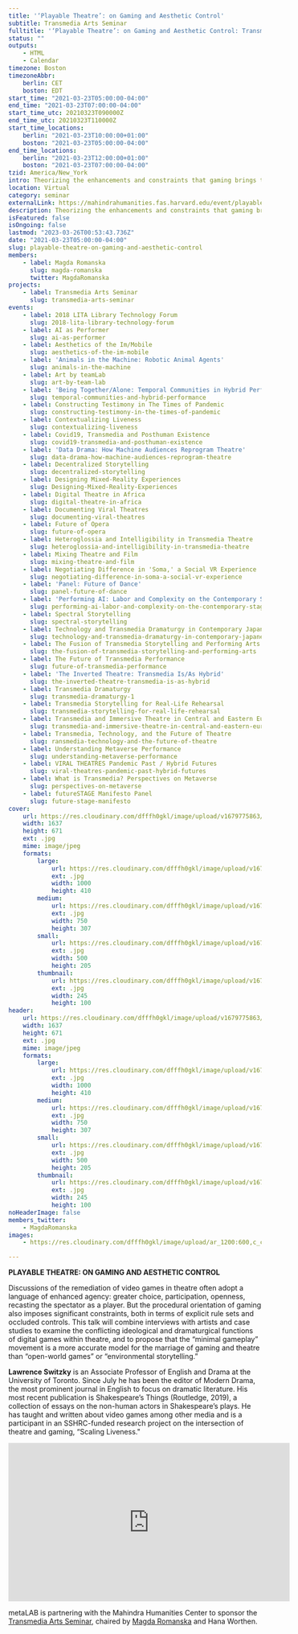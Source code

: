 ```yaml
---
title: '‘Playable Theatre’: on Gaming and Aesthetic Control'
subtitle: Transmedia Arts Seminar
fulltitle: '‘Playable Theatre’: on Gaming and Aesthetic Control: Transmedia Arts Seminar'
status: ""
outputs:
    - HTML
    - Calendar
timezone: Boston
timezoneAbbr:
    berlin: CET
    boston: EDT
start_time: "2021-03-23T05:00:00-04:00"
end_time: "2021-03-23T07:00:00-04:00"
start_time_utc: 20210323T090000Z
end_time_utc: 20210323T110000Z
start_time_locations:
    berlin: "2021-03-23T10:00:00+01:00"
    boston: "2021-03-23T05:00:00-04:00"
end_time_locations:
    berlin: "2021-03-23T12:00:00+01:00"
    boston: "2021-03-23T07:00:00-04:00"
tzid: America/New_York
intro: Theorizing the enhancements and constraints that gaming brings to theatre.
location: Virtual
category: seminar
externalLink: https://mahindrahumanities.fas.harvard.edu/event/playable-theatre-gaming-and-aesthetic-control
description: Theorizing the enhancements and constraints that gaming brings to theatre.
isFeatured: false
isOngoing: false
lastmod: "2023-03-26T00:53:43.736Z"
date: "2021-03-23T05:00:00-04:00"
slug: playable-theatre-on-gaming-and-aesthetic-control
members:
    - label: Magda Romanska
      slug: magda-romanska
      twitter: MagdaRomanska
projects:
    - label: Transmedia Arts Seminar
      slug: transmedia-arts-seminar
events:
    - label: 2018 LITA Library Technology Forum
      slug: 2018-lita-library-technology-forum
    - label: AI as Performer
      slug: ai-as-performer
    - label: Aesthetics of the Im/Mobile
      slug: aesthetics-of-the-im-mobile
    - label: 'Animals in the Machine: Robotic Animal Agents'
      slug: animals-in-the-machine
    - label: Art by teamLab
      slug: art-by-team-lab
    - label: 'Being Together/Alone: Temporal Communities in Hybrid Performances'
      slug: temporal-communities-and-hybrid-performance
    - label: Constructing Testimony in The Times of Pandemic
      slug: constructing-testimony-in-the-times-of-pandemic
    - label: Contextualizing Liveness
      slug: contextualizing-liveness
    - label: Covid19, Transmedia and Posthuman Existence
      slug: covid19-transmedia-and-posthuman-existence
    - label: 'Data Drama: How Machine Audiences Reprogram Theatre'
      slug: data-drama-how-machine-audiences-reprogram-theatre
    - label: Decentralized Storytelling
      slug: decentralized-storytelling
    - label: Designing Mixed-Reality Experiences
      slug: Designing-Mixed-Reality-Experiences
    - label: Digital Theatre in Africa
      slug: digital-theatre-in-africa
    - label: Documenting Viral Theatres
      slug: documenting-viral-theatres
    - label: Future of Opera
      slug: future-of-opera
    - label: Heteroglossia and Intelligibility in Transmedia Theatre
      slug: heteroglossia-and-intelligibility-in-transmedia-theatre
    - label: Mixing Theatre and Film
      slug: mixing-theatre-and-film
    - label: Negotiating Difference in 'Soma,' a Social VR Experience
      slug: negotiating-difference-in-soma-a-social-vr-experience
    - label: 'Panel: Future of Dance'
      slug: panel-future-of-dance
    - label: 'Performing AI: Labor and Complexity on the Contemporary Stage'
      slug: performing-ai-labor-and-complexity-on-the-contemporary-stage
    - label: Spectral Storytelling
      slug: spectral-storytelling
    - label: Technology and Transmedia Dramaturgy in Contemporary Japanese Performing Arts
      slug: technology-and-transmedia-dramaturgy-in-contemporary-japanese-performing-arts
    - label: The Fusion of Transmedia Storytelling and Performing Arts
      slug: the-fusion-of-transmedia-storytelling-and-performing-arts
    - label: The Future of Transmedia Performance
      slug: future-of-transmedia-performance
    - label: 'The Inverted Theatre: Transmedia Is/As Hybrid'
      slug: the-inverted-theatre-transmedia-is-as-hybrid
    - label: Transmedia Dramaturgy
      slug: transmedia-dramaturgy-1
    - label: Transmedia Storytelling for Real-Life Rehearsal
      slug: transmedia-storytelling-for-real-life-rehearsal
    - label: Transmedia and Immersive Theatre in Central and Eastern Europe
      slug: transmedia-and-immersive-theatre-in-central-and-eastern-europe
    - label: Transmedia, Technology, and the Future of Theatre
      slug: ransmedia-technology-and-the-future-of-theatre
    - label: Understanding Metaverse Performance
      slug: understanding-metaverse-performance
    - label: VIRAL THEATRES Pandemic Past / Hybrid Futures
      slug: viral-theatres-pandemic-past-hybrid-futures
    - label: What is Transmedia? Perspectives on Metaverse
      slug: perspectives-on-metaverse
    - label: futureSTAGE Manifesto Panel
      slug: future-stage-manifesto
cover:
    url: https://res.cloudinary.com/dfffh0gkl/image/upload/v1679775863/Lawrence_Switzky_bw_e7ff7849b6.jpg
    width: 1637
    height: 671
    ext: .jpg
    mime: image/jpeg
    formats:
        large:
            url: https://res.cloudinary.com/dfffh0gkl/image/upload/v1679775863/large_Lawrence_Switzky_bw_e7ff7849b6.jpg
            ext: .jpg
            width: 1000
            height: 410
        medium:
            url: https://res.cloudinary.com/dfffh0gkl/image/upload/v1679775864/medium_Lawrence_Switzky_bw_e7ff7849b6.jpg
            ext: .jpg
            width: 750
            height: 307
        small:
            url: https://res.cloudinary.com/dfffh0gkl/image/upload/v1679775864/small_Lawrence_Switzky_bw_e7ff7849b6.jpg
            ext: .jpg
            width: 500
            height: 205
        thumbnail:
            url: https://res.cloudinary.com/dfffh0gkl/image/upload/v1679775863/thumbnail_Lawrence_Switzky_bw_e7ff7849b6.jpg
            ext: .jpg
            width: 245
            height: 100
header:
    url: https://res.cloudinary.com/dfffh0gkl/image/upload/v1679775863/Lawrence_Switzky_bw_e7ff7849b6.jpg
    width: 1637
    height: 671
    ext: .jpg
    mime: image/jpeg
    formats:
        large:
            url: https://res.cloudinary.com/dfffh0gkl/image/upload/v1679775863/large_Lawrence_Switzky_bw_e7ff7849b6.jpg
            ext: .jpg
            width: 1000
            height: 410
        medium:
            url: https://res.cloudinary.com/dfffh0gkl/image/upload/v1679775864/medium_Lawrence_Switzky_bw_e7ff7849b6.jpg
            ext: .jpg
            width: 750
            height: 307
        small:
            url: https://res.cloudinary.com/dfffh0gkl/image/upload/v1679775864/small_Lawrence_Switzky_bw_e7ff7849b6.jpg
            ext: .jpg
            width: 500
            height: 205
        thumbnail:
            url: https://res.cloudinary.com/dfffh0gkl/image/upload/v1679775863/thumbnail_Lawrence_Switzky_bw_e7ff7849b6.jpg
            ext: .jpg
            width: 245
            height: 100
noHeaderImage: false
members_twitter:
    - MagdaRomanska
images:
    - https://res.cloudinary.com/dfffh0gkl/image/upload/ar_1200:600,c_crop/c_limit,h_1200,w_600/v1679775863/Lawrence_Switzky_bw_e7ff7849b6.jpg

---
```

**PLAYABLE THEATRE: ON GAMING AND AESTHETIC CONTROL**

Discussions of the remediation of video games in theatre often adopt a language of enhanced agency: greater choice, participation, openness, recasting the spectator as a player. But the procedural orientation of gaming also imposes significant constraints, both in terms of explicit rule sets and occluded controls. This talk will combine interviews with artists and case studies to examine the conflicting ideological and dramaturgical functions of digital games within theatre, and to propose that the “minimal gameplay” movement is a more accurate model for the marriage of gaming and theatre than “open-world games” or “environmental storytelling.”

**Lawrence Switzky** is an Associate Professor of English and Drama at the University of Toronto. Since July he has been the editor of Modern Drama, the most prominent journal in English to focus on dramatic literature. His most recent publication is Shakespeare’s Things (Routledge, 2019), a collection of essays on the non-human actors in Shakespeare’s plays. He has taught and written about video games among other media and is a participant in an SSHRC-funded research project on the intersection of theatre and gaming, “Scaling Liveness."

<iframe width="560" height="315" src="https://www.youtube.com/embed/oH82j5Fbq6w" title="YouTube video player" frameborder="0" allow="accelerometer; autoplay; clipboard-write; encrypted-media; gyroscope; picture-in-picture; web-share" allowfullscreen></iframe>

metaLAB is partnering with the Mahindra Humanities Center to sponsor the [Transmedia Arts Seminar]( https://mlml.io/p/transmedia-arts-seminar/), chaired by [Magda Romanska]( https://mlml.io/m/magda-romanska/) and Hana Worthen.